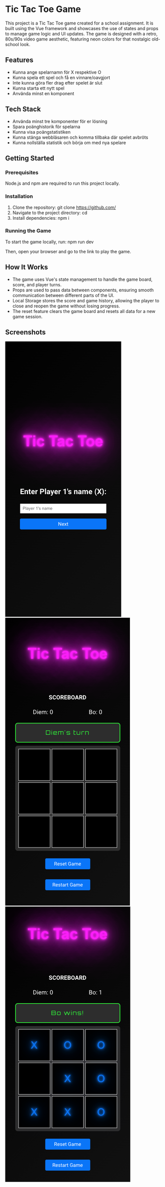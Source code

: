 # Tic Tac Toe Game


This project is a Tic Tac Toe game created for a school assignment. It is built using the Vue framework and showcases the use of states and props to manage game logic and UI updates. The game is designed with a retro, 80s/90s video game aesthetic, featuring neon colors for that nostalgic old-school look.

## Features

- Kunna ange spelarnamn för X respektive O
- Kunna spela ett spel och få en vinnare/oavgjort
- Inte kunna göra fler drag efter spelet är slut
- Kunna starta ett nytt spel
- Använda minst en komponent

## Tech Stack

- Använda minst tre komponenter för er lösning
- Spara poänghistorik för spelarna
- Kunna visa poängstatistiken
- Kunna stänga webbläsaren och komma tillbaka där spelet avbröts
- Kunna nollställa statistik och börja om med nya spelare

## Getting Started

### Prerequisites
Node.js and npm are required to run this project locally.

### Installation
1. Clone the repository:
git clone https://github.com/
2. Navigate to the project directory:
cd 
3. Install dependencies:
npm i

### Running the Game
To start the game locally, run:
npm run dev

Then, open your browser and go to the link to play the game.

## How It Works

- The game uses Vue's state management to handle the game board, score, and player turns.
- Props are used to pass data between components, ensuring smooth communication between different parts of the UI.
- Local Storage stores the score and game history, allowing the player to close and reopen the game without losing progress.
- The reset feature clears the game board and resets all data for a new game session.

## Screenshots

![Tic Tac Toe Game - Join Game Page](src/assets/screenshot1.png)
![Tic Tac Toe Game - Game Page](src/assets/screenshot2.png)
![Tic Tac Toe Game - Player won!](src/assets/screenshot3.png)
